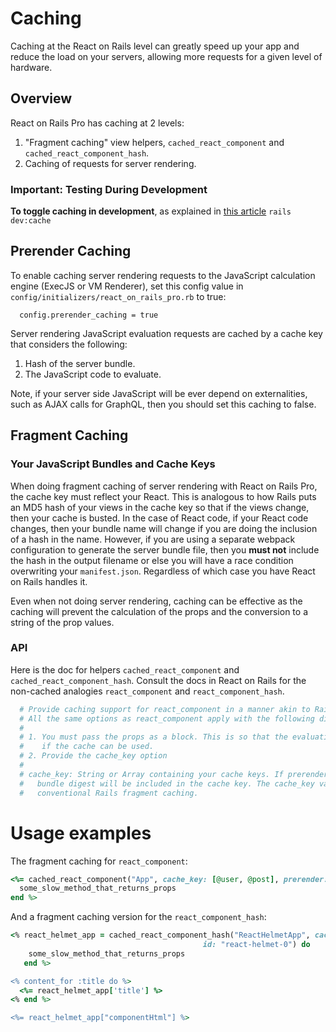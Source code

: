 # Caching
Caching at the React on Rails level can greatly speed up your app and reduce the load on your servers, allowing more requests for a given level of hardware.

## Overview
React on Rails Pro has caching at 2 levels:

1. "Fragment caching" view helpers, `cached_react_component` and `cached_react_component_hash`.  
2. Caching of requests for server rendering. 

### Important: Testing During Development
**To toggle caching in development**, as explained in [this article](http://guides.rubyonrails.org/caching_with_rails.html#caching-in-development)
`rails dev:cache`

## Prerender Caching

To enable caching server rendering requests to the JavaScript calculation engine (ExecJS or VM Renderer), set this config
value in `config/initializers/react_on_rails_pro.rb` to true:

```rub
  config.prerender_caching = true
```

Server rendering JavaScript evaluation requests are cached by a cache key that considers the following:

1. Hash of the server bundle.
2. The JavaScript code to evaluate.

Note, if your server side JavaScript will be ever depend on externalities, such as AJAX calls for
GraphQL, then you should set this caching to false.

## Fragment Caching

### Your JavaScript Bundles and Cache Keys 
When doing fragment caching of server rendering with React on Rails Pro, the cache key must reflect
your React. This is analogous to how Rails puts an MD5 hash of your views in
the cache key so that if the views change, then your cache is busted. In the case
of React code, if your React code changes, then your bundle name will
change if you are doing the inclusion of a hash in the name. However, if you are
using a separate webpack configuration to generate the server bundle file,
then you **must not** include the hash in the output filename or else you will
have a race condition overwriting your `manifest.json`. Regardless of which
case you have React on Rails handles it.

Even when not doing server rendering, caching can be effective as the caching will prevent the
calculation of the props and the conversion to a string of the prop values.

### API
Here is the doc for helpers `cached_react_component` and `cached_react_component_hash`. Consult the docs
in React on Rails for the non-cached analogies `react_component` and `react_component_hash`.

```ruby
  # Provide caching support for react_component in a manner akin to Rails fragment caching.
  # All the same options as react_component apply with the following difference:
  #
  # 1. You must pass the props as a block. This is so that the evaluation of the props is not done
  #    if the cache can be used.
  # 2. Provide the cache_key option
  #
  # cache_key: String or Array containing your cache keys. If prerender is set to true, the server
  #   bundle digest will be included in the cache key. The cache_key value is the same as used for
  #   conventional Rails fragment caching.
```

# Usage examples

The fragment caching for `react_component`:
```ruby
<%= cached_react_component("App", cache_key: [@user, @post], prerender: true) do
  some_slow_method_that_returns_props
end %>
```

And a fragment caching version for the `react_component_hash`:

```ruby
<% react_helmet_app = cached_react_component_hash("ReactHelmetApp", cache_key: [@user, @post],
                                           id: "react-helmet-0") do
    some_slow_method_that_returns_props
   end %>

<% content_for :title do %>
  <%= react_helmet_app['title'] %>
<% end %>

<%= react_helmet_app["componentHtml"] %>

````
